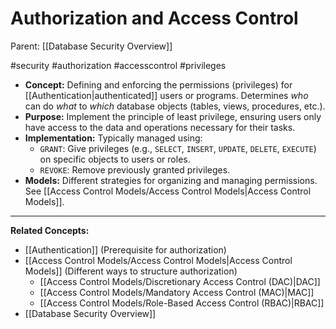 # Authorization and Access Control

Parent: [[Database Security Overview]]

#security #authorization #accesscontrol #privileges

*   **Concept:** Defining and enforcing the permissions (privileges) for [[Authentication|authenticated]] users or programs. Determines *who* can do *what* to *which* database objects (tables, views, procedures, etc.).
*   **Purpose:** Implement the principle of least privilege, ensuring users only have access to the data and operations necessary for their tasks.
*   **Implementation:** Typically managed using:
    *   `GRANT`: Give privileges (e.g., `SELECT`, `INSERT`, `UPDATE`, `DELETE`, `EXECUTE`) on specific objects to users or roles.
    *   `REVOKE`: Remove previously granted privileges.
*   **Models:** Different strategies for organizing and managing permissions. See [[Access Control Models/Access Control Models|Access Control Models]].

---
**Related Concepts:**
*   [[Authentication]] (Prerequisite for authorization)
*   [[Access Control Models/Access Control Models|Access Control Models]] (Different ways to structure authorization)
    *   [[Access Control Models/Discretionary Access Control (DAC)|DAC]]
    *   [[Access Control Models/Mandatory Access Control (MAC)|MAC]]
    *   [[Access Control Models/Role-Based Access Control (RBAC)|RBAC]]
*   [[Database Security Overview]] 